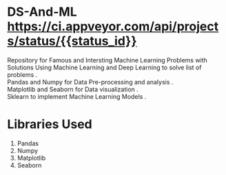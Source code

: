 # DS-And-ML   https://ci.appveyor.com/api/projects/status/{{status_id}}	
Repository for Famous and Intersting Machine Learning Problems with Solutions
Using Machine Learning and Deep Learning to solve list of problems .<br />
Pandas and Numpy for Data Pre-processing and analysis . <br />
Matplotlib and Seaborn for Data visualization . <br />
Sklearn to implement Machine Learning Models . <br />

# Libraries Used
1) Pandas
2) Numpy
3) Matplotlib
4) Seaborn

